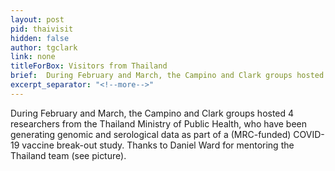 ```yaml
---
layout: post
pid: thaivisit
hidden: false
author: tgclark
link: none
titleForBox: Visitors from Thailand
brief:  During February and March, the Campino and Clark groups hosted 4 researchers from the Thailand Ministry of Public Health, who have been generating genomic and serological data as part of a (MRC-funded) COVID-19 vaccine break-out study. Thanks to Daniel Ward for mentoring the Thailand team 
excerpt_separator: "<!--more-->"
---
```

During February and March, the Campino and Clark groups hosted 4 researchers from the Thailand Ministry of Public Health, who have been generating genomic and serological data as part of a (MRC-funded) COVID-19 vaccine break-out study. Thanks to Daniel Ward for mentoring the Thailand team (see picture).
<!--more-->